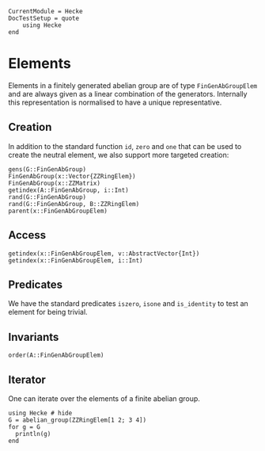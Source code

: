 ```@meta
CurrentModule = Hecke
DocTestSetup = quote
    using Hecke
end
```
# Elements
Elements in a finitely generated abelian group are of type `FinGenAbGroupElem`
and are always given as a linear combination of the generators.
Internally this representation is normalised to have a unique
representative.

## Creation
In addition to the standard function `id`, `zero` and `one` that can be
used to create the neutral element, we also support more targeted creation:
```@docs
gens(G::FinGenAbGroup)
FinGenAbGroup(x::Vector{ZZRingElem})
FinGenAbGroup(x::ZZMatrix)
getindex(A::FinGenAbGroup, i::Int)
rand(G::FinGenAbGroup)
rand(G::FinGenAbGroup, B::ZZRingElem)
parent(x::FinGenAbGroupElem)
```
## Access

```@docs
getindex(x::FinGenAbGroupElem, v::AbstractVector{Int})
getindex(x::FinGenAbGroupElem, i::Int)
```

## Predicates

We have the standard predicates `iszero`, `isone` and `is_identity`
to test an element for being trivial.

## Invariants
```@docs
order(A::FinGenAbGroupElem)
```
## Iterator
One can iterate over the elements of a finite abelian group.

```@repl
using Hecke # hide
G = abelian_group(ZZRingElem[1 2; 3 4])
for g = G
  println(g)
end
```

